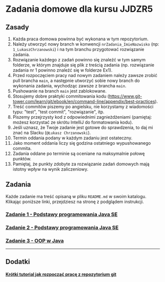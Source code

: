 # Zadania domowe dla kursu JJDZR5

## Zasady

1. Każda praca domowa powinna być wykonana w tym repozytorium.
1. Należy utworzyć nowy branch w konwencji `nrZadania_ImieNazwisko` (np: `1_LukaszChrzanowski`) i na tym branchu przygotować rozwiązanie zadania.
1. Rozwiązanie każdego z zadań powinno się znaleźć w tym samym folderze, w którym znajduje się plik z treścią zadania (np. rozwiązanie zadania nr 1 powinno znaleźć się w folderze Ex1).
1. Przed rozpoczęciem pracy nad nowym zadaniem należy zawsze zrobić pull brancha `main`, a następnie utworzyć sobie nowy branch do wykonania zadania, wychodząc zawsze z brancha `main`.
1. Pushowanie na branch `main` jest zablokowane.
1. Stosujemy dobre praktyki commitowania kodu (https://www.git-tower.com/learn/git/ebook/en/command-line/appendix/best-practices).
1. Treść commitów piszemy po angielsku, nie korzystamy z wiadomości typu: "test", "test commit", "rozwiązanie", itp.
1. Piszemy przejrzysty kod z odpowiednimi zagnieżdżeniami (pamiętaj: możesz korzystać ze skrótu IntelliJ do formatowania kodu).
1. Jeśli uznasz, że Twoje zadanie jest gotowe do sprawdzenia, to daj mi znać na Slacku (`@Łukasz Chrzanowski`).
1. Termin oddania podany w każdym zadaniu jest ostateczny.
1. Jako moment oddania liczy się godzina ostatniego wypushowanego commita.
1. Zadania oddane po terminie są oceniane na maksymalnie połowę punktów.
1. Pamiętaj, że punkty zdobyte za rozwiązanie zadań domowych mają istotny wpływ na wynik zaliczeniowy.

## Zadania
Każde zadanie ma treść opisaną w pliku `README.md` w swoim katalogu.
Klikając poniższe linki, przejdziesz na stronę z podglądem instrukcji.

### [Zadanie 1 - Podstawy programowania Java SE](./Ex1)

### [Zadanie 2 - Podstawy programowania Java SE](./Ex2)

### [Zadanie 3 - OOP w Java](./Ex3)

---
## Dodatki
#### [Krótki tutorial jak rozpocząć pracę z repozytorium git](Extra/StartWithGit.md)

